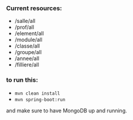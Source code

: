 ### Current resources:
- /salle/all
- /prof/all
- /element/all
- /module/all
- /classe/all
- /groupe/all
- /annee/all
- /filliere/all

### to run this:
- `mvn clean install`
- `mvn spring-boot:run`

and make sure to have MongoDB up and running.

